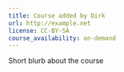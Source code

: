 ```yaml
---
title: Course added by Dirk
url: http://example.net
license: CC-BY-SA
course_availability: on-demand
---
```


Short blurb about the course
